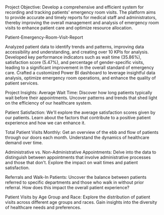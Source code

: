 
Project Objective:
Develop a comprehensive and efficient system for recording and tracking patients' emergency room visits. The platform aims to provide accurate and timely reports for medical staff and administrators, thereby improving the overall management and analysis of emergency room visits to enhance patient care and optimize resource allocation.


Patient-Emergency-Room-Visit-Report

Analyzed patient data to identify trends and patterns, improving data accessibility and understanding, and creating over 10 KPIs for analysis.
Developed key performance indicators such as wait time (35.86%), satisfaction score (5.47%), and percentage of gender-specific visits, leading to a significant improvement in the overall standard of emergency care.
Crafted a customized Power BI dashboard to leverage insightful data analysis, optimize emergency room operations, and enhance the quality of patient services.


Project Insights:
Average Wait Time: Discover how long patients typically wait before their appointments. Uncover patterns and trends that shed light on the efficiency of our healthcare system.

Patient Satisfaction: We'll explore the average satisfaction scores given by our patients. Learn about the factors that contribute to a positive patient experience and how we can enhance it.

Total Patient Visits Monthly: Get an overview of the ebb and flow of patients through our doors each month. Understand the dynamics of healthcare demand over time.

Administrative vs. Non-Administrative Appointments: Delve into the data to distinguish between appointments that involve administrative processes and those that don't. Explore the impact on wait times and patient satisfaction.

Referrals and Walk-In Patients: Uncover the balance between patients referred to specific departments and those who walk in without prior referral. How does this impact the overall patient experience?

Patient Visits by Age Group and Race: Explore the distribution of patient visits across different age groups and races. Gain insights into the diversity of healthcare needs and preferences.
